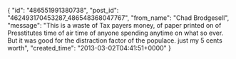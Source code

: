  {
   "id": "486551991380738",
   "post_id": "462493170453287_486548368047767",
   "from_name": "Chad Brodgesell",
   "message": "This is a waste of Tax payers money, of paper printed on of Presstitutes time of air time of anyone spending anytime on what so ever. But it was good for the distraction factor of the populace. just my 5 cents worth",
   "created_time": "2013-03-02T04:41:51+0000"
 }
